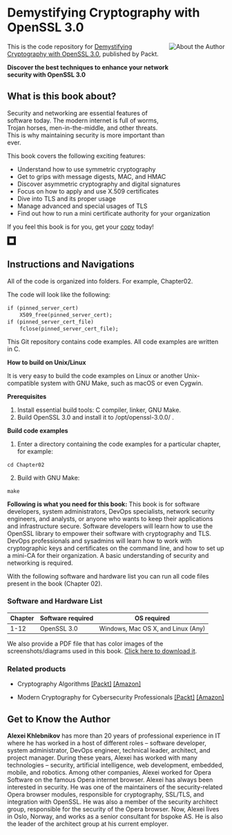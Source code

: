 # Demystifying Cryptography with OpenSSL 3.0

<a href="https://www.packtpub.com/product/demystifying-cryptography-with-openssl-3/9781800560345?utm_source=github&utm_medium=repository&utm_campaign=9781800560345"><img src="https://static.packt-cdn.com/products/9781800560345/cover/smaller" alt="About the Author" height="256px" align="right"></a>

This is the code repository for [Demystifying Cryptography with OpenSSL 3.0](https://www.packtpub.com/product/demystifying-cryptography-with-openssl-3/9781800560345?utm_source=github&utm_medium=repository&utm_campaign=9781800560345), published by Packt.

**Discover the best techniques to enhance your network security with OpenSSL 3.0**

## What is this book about?
Security and networking are essential features of software today. The modern internet is full of worms, Trojan horses, men-in-the-middle, and other threats. This is why maintaining security is more important than ever. 

This book covers the following exciting features:
* Understand how to use symmetric cryptography
* Get to grips with message digests, MAC, and HMAC
* Discover asymmetric cryptography and digital signatures
* Focus on how to apply and use X.509 certificates
* Dive into TLS and its proper usage
* Manage advanced and special usages of TLS
* Find out how to run a mini certificate authority for your organization

If you feel this book is for you, get your [copy](https://www.amazon.com/dp/1800560346) today!

<a href="https://www.packtpub.com/?utm_source=github&utm_medium=banner&utm_campaign=GitHubBanner"><img src="https://raw.githubusercontent.com/PacktPublishing/GitHub/master/GitHub.png" 
alt="https://www.packtpub.com/" border="5" /></a>

## Instructions and Navigations
All of the code is organized into folders. For example, Chapter02.

The code will look like the following:
```
if (pinned_server_cert)
    X509_free(pinned_server_cert);
if (pinned_server_cert_file)
    fclose(pinned_server_cert_file);
```

This Git repository contains code examples.
All code examples are written in C.

**How to build on Unix/Linux**

It is very easy to build the code examples on Linux or another Unix-compatible system with GNU Make, such as macOS or even Cygwin.

**Prerequisites**

1. Install essential build tools: C compiler, linker, GNU Make.
2. Build OpenSSL 3.0 and install it to /opt/openssl-3.0.0/ .

**Build code examples**

1. Enter a directory containing the code examples for a particular chapter, for example:
```
cd Chapter02
```

2. Build with GNU Make:
```
make
```

**Following is what you need for this book:**
This book is for software developers, system administrators, DevOps specialists, network security engineers, and analysts, or anyone who wants to keep their applications and infrastructure secure. Software developers will learn how to use the OpenSSL library to empower their software with cryptography and TLS. DevOps professionals and sysadmins will learn how to work with cryptographic keys and certificates on the command line, and how to set up a mini-CA for their organization. A basic understanding of security and networking is required.

With the following software and hardware list you can run all code files present in the book (Chapter 02).
### Software and Hardware List
| Chapter | Software required | OS required |
| -------- | ------------------------------------ | ----------------------------------- |
| 1-12 | OpenSSL 3.0 | Windows, Mac OS X, and Linux (Any) |

We also provide a PDF file that has color images of the screenshots/diagrams used in this book. [Click here to download it](https://packt.link/c0WEO).

### Related products
* Cryptography Algorithms [[Packt]](https://www.packtpub.com/product/cryptography-algorithms/9781789617139/?utm_source=github&utm_medium=repository&utm_campaign=9781789617139) [[Amazon]](https://www.amazon.com/dp/1789617138)

* Modern Cryptography for Cybersecurity Professionals [[Packt]](https://www.packtpub.com/product/modern-cryptography-for-cybersecurity-professionals/9781838644352/?utm_source=github&utm_medium=repository&utm_campaign=9781838644352) [[Amazon]](https://www.amazon.com/dp/1838644350)

## Get to Know the Author
**Alexei Khlebnikov**
has more than 20 years of professional experience in IT where he has worked in a host of different roles – software developer, system administrator, DevOps engineer, technical leader, architect, and project manager. During these years, Alexei has worked with many technologies – security, artificial intelligence, web development, embedded, mobile, and robotics. Among other companies, Alexei worked for Opera Software on the famous Opera internet browser. Alexei has always been interested in security. He was one of the maintainers of the security-related Opera browser modules, responsible for cryptography, SSL/TLS, and integration with OpenSSL. He was also a member of the security architect group, responsible for the security of the Opera browser. Now, Alexei lives in Oslo, Norway, and works as a senior consultant for bspoke AS. He is also the leader of the architect group at his current employer.
